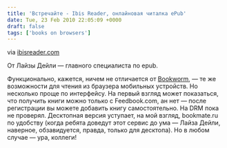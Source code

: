 ```yaml
---
title: 'Встречайте - Ibis Reader, онлайновая читалка ePub'
date: Tue, 23 Feb 2010 22:05:09 +0000
draft: false
tags: ['books on browsers']
---
```


via [ibisreader.com](http://ibisreader.com/)

От Лайзы Дейли — главного специалиста по epub.

Функционально, кажется, ничем не отличается от [Bookworm](http://bookworm.oreilly.com/), — те же возможности для чтения из браузера мобильных устройств. Но несколько проще по интерфейсу. На первый взгляд может показаться, что получить книги можно только с Feedbook.com, ан нет — после регистрации вы можете добавить книгу самостоятельно. На DRM пока не проверял. Десктопная версия уступает, на мой взгляд, bookmate.ru по удобству (когда ребята доведут этот сервис до ума — Лайза Дейли, наверное, обзавидуется, правда, только для десктопа). Но в любом случае — ура, коллеги!
